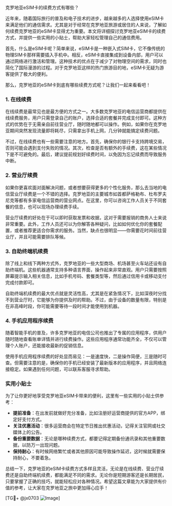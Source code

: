 克罗地亚eSIM卡的续费方式有哪些？

近年来，随着国际旅行的普及和电子技术的进步，越来越多的人选择使用eSIM卡来满足他们的通信需求。尤其是对于经常在克罗地亚旅游或居住的人来说，了解如何续费克罗地亚的eSIM卡显得尤为重要。本文将详细探讨克罗地亚eSIM卡的续费方式，并提供一些实用的小贴士，帮助大家轻松管理自己的通信费用。

首先，什么是eSIM卡呢？简单来说，eSIM卡是一种嵌入式SIM卡，它不像传统的物理SIM卡那样需要插入手机中。相反，eSIM卡直接集成到设备内部，用户可以通过网络进行激活和管理。这种技术的优点在于减少了对物理空间的需求，同时也简化了国际漫游的过程。对于克罗地亚这样的热门旅游目的地，eSIM卡无疑为游客提供了极大的便利。

那么，克罗地亚的eSIM卡到底有哪些续费方式呢？让我们一起来看看吧！

### 1. 在线续费

在线续费是最常见也是最方便的方式之一。大多数克罗地亚的电信运营商都提供在线续费服务，用户只需登录自己的账户，选择合适的套餐并完成支付即可。这种方式的优势在于无需亲自前往营业厅，随时随地都可以操作。例如，如果你在克罗地亚期间突然发现流量即将耗尽，只需拿出手机上网，几分钟就能搞定续费问题。

不过，在线续费也有一些需要注意的地方。首先，确保你的银行卡支持跨境交易，否则可能会遇到支付失败的情况。其次，检查是否有额外的手续费，这在某些情况下是不可避免的。最后，建议提前规划好续费时间，以免因为忘记续费而导致服务中断。

### 2. 营业厅续费

如果你更喜欢面对面解决问题，或者想要获得更多的个性化服务，那么去当地的电信营业厅续费是一个不错的选择。克罗地亚的主要城市如首都萨格勒布、杜布罗夫尼克等都有多家电信运营商的营业网点。在这里，你可以咨询工作人员关于不同套餐的信息，也可以现场办理续费手续。

营业厅续费的好处在于可以即时获取发票和收据，这对于需要报销的商务人士来说非常重要。此外，工作人员还可以为你解答各种疑问，比如如何优化你的套餐配置，或者推荐更适合你需求的服务。当然，缺点也很明显——你需要花时间前往营业厅，并且可能需要排队等候。

### 3. 自助终端机续费

除了线上和线下两种方式外，克罗地亚的一些大型商场、机场甚至火车站还设有自助终端机。这些机器通常支持多种语言界面，操作起来非常直观。用户只需要按照屏幕提示输入相关信息，比如手机号码、套餐类型等，然后通过信用卡或移动支付完成付款即可。

自助终端机续费的最大优点就是灵活性高，尤其是在紧急情况下，比如深夜时分找不到营业厅时，它能够为你提供及时的帮助。不过，由于设备的数量有限，特别是在非高峰时段，你可能需要等待一段时间才能使用到机器。

### 4. 手机应用程序续费

随着智能手机的普及，许多克罗地亚的电信公司也推出了专属的应用程序，供用户随时随地查看账单详情并进行续费操作。这些应用程序通常功能齐全，不仅可以管理个人账户，还能接收最新的促销信息。

使用手机应用程序续费的好处显而易见：一是速度快，二是操作简便，三是随时可查。但需要注意的是，确保你的手机已经安装了最新版本的应用程序，并且网络连接稳定。如果遇到任何问题，可以联系客服寻求帮助。

### 实用小贴士

为了让你更好地享受克罗地亚eSIM卡带来的便利，这里有一些实用的小贴士供参考：

- **提前准备**：在出发前就做好充分准备，比如注册好运营商提供的官方APP，绑定好支付方式。
- **关注优惠活动**：很多运营商会在特定节日推出优惠活动，记得关注官网或社交媒体上的公告。
- **备份重要数据**：无论是哪种续费方式，都要记得定期备份通讯录和其他重要数据，以防万一出现问题。
- **保持耐心**：有时候网络繁忙或者其他原因可能导致操作延迟，这时候就需要保持耐心，不要着急。

总结一下，克罗地亚的eSIM卡续费方式多样且灵活，无论是在线续费、营业厅续费还是自助终端机续费，都能满足不同的需求。无论你是短期游客还是长期居民，只要掌握了正确的技巧，就能轻松应对各种情况。希望这篇文章能为大家提供有价值的参考，让大家在克罗地亚之旅中更加得心应手！

[TG💪+ @jx0703 ![Image](https://github.com/user-attachments/assets/dbca1d08-cadb-493c-b0ec-ad6f7a83f270)]